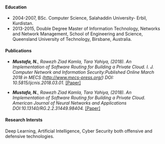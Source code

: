
#### Education
- 2004-2007, BSc. Computer Science, Salahaddin University- Erbil, Kurdistan.
- 2013-2015, Double Degree Master of Information Technology, Networks and Network Management, School of Engineering and Science, Queensland University of Technology, Birsbane, Australia.

#### Publications
- *<strong><strong>Mustafa, N.</strong></strong>, Rawezh Ziad Kamla, Tara Yahiya, (2018). An Implementation of Software Routing for Building a Private Cloud. I. J. Computer Network and Information Security:Published Online March 2018 in MECS (http://www.mecs-press.org/) DOI: 10.5815/ijcnis.2018.03.01.* [[Paper]](https://www.researchgate.net/publication/323918941_An_Implementation_of_Software_Routing_for_Building_a_Private_Cloud)

- *<strong><strong>Mustafa, N.</strong></strong>, Rawezh Ziad Kamla, Tara Yahiya, (2018). An Implementation of Software Routing for Building a Private Cloud. American Journal of Neural Networks and Applications DOI:10.13140/RG.2.2.31449.98404.* [[Paper]](https://www.researchgate.net/publication/327164649_American_Journal_of_Neural_Networks_and_Applications)


#### Research Intersts
Deep Learning, Artificial Intelligence, Cyber Security both offensive and defensive technologies.
